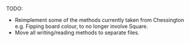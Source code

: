 TODO:
- Reimplement some of the methods currently taken from Chessington
  e.g. Fipping board colour, to no longer involve Square.  
- Move all writing/reading methods to separate files.